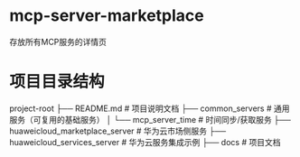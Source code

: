 # mcp-server-marketplace
存放所有MCP服务的详情页

# 项目目录结构
project-root
├── README.md                       # 项目说明文档
├── common_servers                  # 通用服务（可复用的基础服务）
│   └── mcp_server_time             # 时间同步/获取服务
├── huaweicloud_marketplace_server  # 华为云市场侧服务
├── huaweicloud_services_server     # 华为云服务集成示例
├── docs                            # 项目文档

